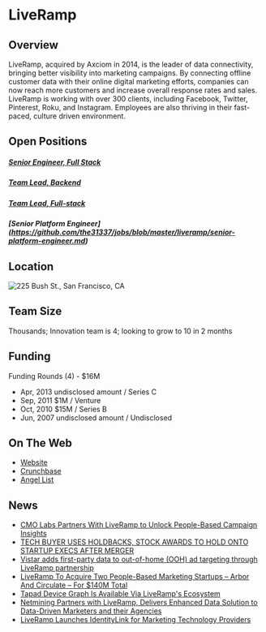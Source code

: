 # LiveRamp

## Overview
LiveRamp, acquired by Axciom in 2014, is the leader of data connectivity, bringing better visibility into marketing campaigns. By connecting offline customer data with their online digital marketing efforts, companies can now reach more customers and increase overall response rates and sales. LiveRamp is working with over 300 clients, including Facebook, Twitter, Pinterest, Roku, and Instagram. Employees are also thriving in their fast-paced, culture driven environment.

## Open Positions
##### [Senior Engineer, Full Stack](https://github.com/the31337/jobs/blob/master/liveramp/senior-engineer-full-stack.md)
##### [Team Lead, Backend](https://github.com/the31337/jobs/blob/master/liveramp/team-lead-backend.md)
##### [Team Lead, Full-stack](https://github.com/the31337/jobs/blob/master/liveramp/team-lead-full-stack.md)
##### [Senior Platform Engineer] (https://github.com/the31337/jobs/blob/master/liveramp/senior-platform-engineer.md)

## Location
![225 Bush St., San Francisco, CA](https://maps.googleapis.com/maps/api/staticmap?center=225+Bush+St.,+San+Francisco,+CA&zoom=13&scale=false&size=600x300&maptype=roadmap&format=png&visual_refresh=true)  

## Team Size
Thousands; Innovation team is 4; looking to grow to 10 in 2 months

## Funding
Funding Rounds (4) - $16M
+ Apr, 2013	undisclosed amount / Series C
+ Sep, 2011	$1M / Venture
+ Oct, 2010	$15M / Series B
+ Jun, 2007	undisclosed amount / Undisclosed

## On The Web
+ [Website](http://www.liveramp.com)
+ [Crunchbase](https://www.crunchbase.com/organization/liveramp#/entity)
+ [Angel List](https://angel.co/liveramp)

## News
+ [CMO Labs Partners With LiveRamp to Unlock People-Based Campaign Insights](http://www.prnewswire.com/news-releases/cmo-labs-partners-with-liveramp-to-unlock-people-based-campaign-insights-300377413.html)
+ [TECH BUYER USES HOLDBACKS, STOCK AWARDS TO HOLD ONTO STARTUP EXECS AFTER MERGER](http://blog.legalsolutions.thomsonreuters.com/current-awareness-2/tech-buyer-uses-holdbacks-stock-awards-to-hold-onto-startup-execs-after-merger)
+ [Vistar adds first-party data to out-of-home (OOH) ad targeting through LiveRamp partnership](http://marketingland.com/vistar-adds-first-party-data-home-ooh-ad-targeting-liveramp-partnership-198981)
+ [LiveRamp To Acquire Two People-Based Marketing Startups – Arbor And Circulate – For $140M Total](https://adexchanger.com/data-exchanges/liveramp-acquire-two-people-based-marketing-startups-arbor-circulate-140m-total/)
+ [Tapad Device Graph Is Available Via LiveRamp's Ecosystem](http://www.mediapost.com/publications/article/289107/tapad-device-graph-is-available-via-liveramps-eco.html)
+ [Netmining Partners with LiveRamp, Delivers Enhanced Data Solution to Data-Driven Marketers and their Agencies](http://www.marketwired.com/press-release/netmining-partners-with-liveramp-delivers-enhanced-data-solution-data-driven-marketers-2173288.htm)
+ [LiveRamp Launches IdentityLink for Marketing Technology Providers](http://www.acxiom.com/liveramp-launches-identitylink-for-marketing-technology-providers/)
